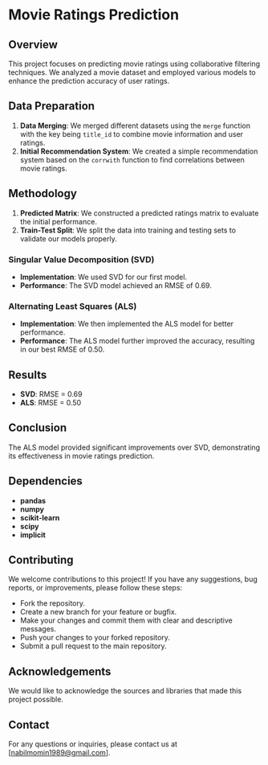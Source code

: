 # Movie Ratings Prediction

## Overview
This project focuses on predicting movie ratings using collaborative filtering techniques. We analyzed a movie dataset and employed various models to enhance the prediction accuracy of user ratings.

## Data Preparation
1. **Data Merging**: We merged different datasets using the `merge` function with the key being `title_id` to combine movie information and user ratings.
2. **Initial Recommendation System**: We created a simple recommendation system based on the `corrwith` function to find correlations between movie ratings.

## Methodology
1. **Predicted Matrix**: We constructed a predicted ratings matrix to evaluate the initial performance.
2. **Train-Test Split**: We split the data into training and testing sets to validate our models properly.

### Singular Value Decomposition (SVD)
- **Implementation**: We used SVD for our first model.
- **Performance**: The SVD model achieved an RMSE of 0.69.

### Alternating Least Squares (ALS)
- **Implementation**: We then implemented the ALS model for better performance.
- **Performance**: The ALS model further improved the accuracy, resulting in our best RMSE of 0.50.

## Results
- **SVD**: RMSE = 0.69
- **ALS**: RMSE = 0.50

## Conclusion
The ALS model provided significant improvements over SVD, demonstrating its effectiveness in movie ratings prediction.

## Dependencies
- **pandas**
- **numpy**
- **scikit-learn**
- **scipy**
- **implicit**

## Contributing
We welcome contributions to this project! If you have any suggestions, bug reports, or improvements, please follow these steps:

- Fork the repository.
- Create a new branch for your feature or bugfix.
- Make your changes and commit them with clear and descriptive messages.
- Push your changes to your forked repository.
- Submit a pull request to the main repository.
  
## Acknowledgements
We would like to acknowledge the sources and libraries that made this project possible.

## Contact
For any questions or inquiries, please contact us at [nabilmomin1989@gmail.com].
